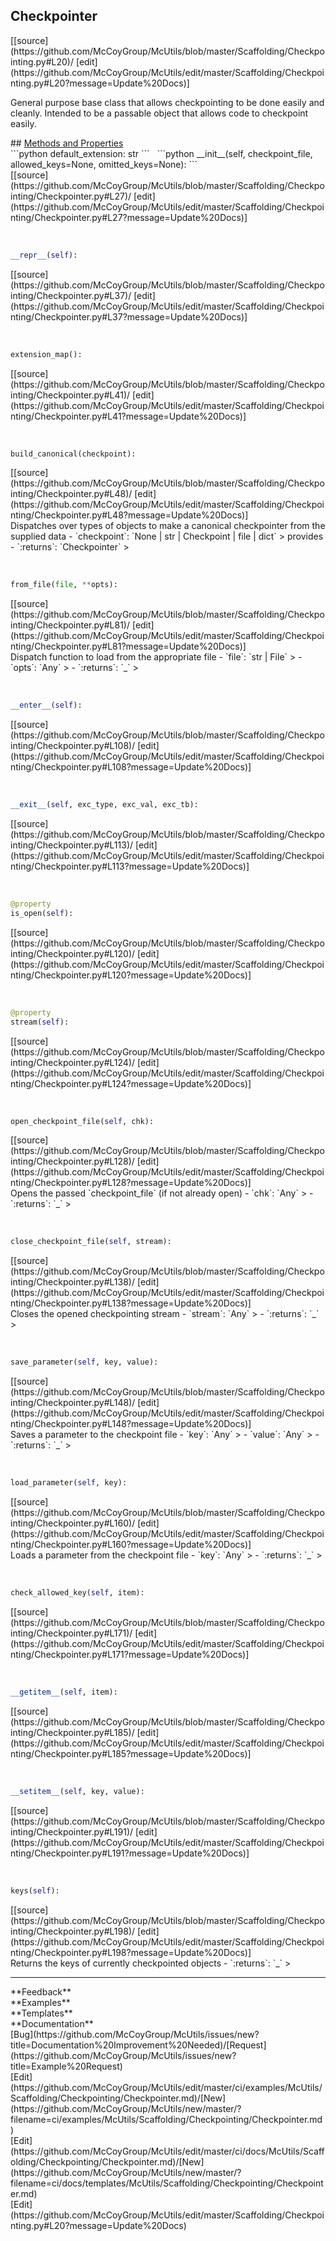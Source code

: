 ## <a id="McUtils.Scaffolding.Checkpointing.Checkpointer">Checkpointer</a> 

<div class="docs-source-link" markdown="1">
[[source](https://github.com/McCoyGroup/McUtils/blob/master/Scaffolding/Checkpointing.py#L20)/
[edit](https://github.com/McCoyGroup/McUtils/edit/master/Scaffolding/Checkpointing.py#L20?message=Update%20Docs)]
</div>

General purpose base class that allows checkpointing to be done easily and cleanly.
Intended to be a passable object that allows code to checkpoint easily.







<div class="collapsible-section">
 <div class="collapsible-section collapsible-section-header" markdown="1">
## <a class="collapse-link" data-toggle="collapse" href="#methods" markdown="1"> Methods and Properties</a> <a class="float-right" data-toggle="collapse" href="#methods"><i class="fa fa-chevron-down"></i></a>
 </div>
 <div class="collapsible-section collapsible-section-body collapse show" id="methods" markdown="1">
 ```python
default_extension: str
```
<a id="McUtils.Scaffolding.Checkpointing.Checkpointer.__init__" class="docs-object-method">&nbsp;</a> 
```python
__init__(self, checkpoint_file, allowed_keys=None, omitted_keys=None): 
```
<div class="docs-source-link" markdown="1">
[[source](https://github.com/McCoyGroup/McUtils/blob/master/Scaffolding/Checkpointing/Checkpointer.py#L27)/
[edit](https://github.com/McCoyGroup/McUtils/edit/master/Scaffolding/Checkpointing/Checkpointer.py#L27?message=Update%20Docs)]
</div>


<a id="McUtils.Scaffolding.Checkpointing.Checkpointer.__repr__" class="docs-object-method">&nbsp;</a> 
```python
__repr__(self): 
```
<div class="docs-source-link" markdown="1">
[[source](https://github.com/McCoyGroup/McUtils/blob/master/Scaffolding/Checkpointing/Checkpointer.py#L37)/
[edit](https://github.com/McCoyGroup/McUtils/edit/master/Scaffolding/Checkpointing/Checkpointer.py#L37?message=Update%20Docs)]
</div>


<a id="McUtils.Scaffolding.Checkpointing.Checkpointer.extension_map" class="docs-object-method">&nbsp;</a> 
```python
extension_map(): 
```
<div class="docs-source-link" markdown="1">
[[source](https://github.com/McCoyGroup/McUtils/blob/master/Scaffolding/Checkpointing/Checkpointer.py#L41)/
[edit](https://github.com/McCoyGroup/McUtils/edit/master/Scaffolding/Checkpointing/Checkpointer.py#L41?message=Update%20Docs)]
</div>


<a id="McUtils.Scaffolding.Checkpointing.Checkpointer.build_canonical" class="docs-object-method">&nbsp;</a> 
```python
build_canonical(checkpoint): 
```
<div class="docs-source-link" markdown="1">
[[source](https://github.com/McCoyGroup/McUtils/blob/master/Scaffolding/Checkpointing/Checkpointer.py#L48)/
[edit](https://github.com/McCoyGroup/McUtils/edit/master/Scaffolding/Checkpointing/Checkpointer.py#L48?message=Update%20Docs)]
</div>
Dispatches over types of objects to make a canonical checkpointer
from the supplied data
  - `checkpoint`: `None | str | Checkpoint | file | dict`
    > provides
  - `:returns`: `Checkpointer`
    >


<a id="McUtils.Scaffolding.Checkpointing.Checkpointer.from_file" class="docs-object-method">&nbsp;</a> 
```python
from_file(file, **opts): 
```
<div class="docs-source-link" markdown="1">
[[source](https://github.com/McCoyGroup/McUtils/blob/master/Scaffolding/Checkpointing/Checkpointer.py#L81)/
[edit](https://github.com/McCoyGroup/McUtils/edit/master/Scaffolding/Checkpointing/Checkpointer.py#L81?message=Update%20Docs)]
</div>
Dispatch function to load from the appropriate file
  - `file`: `str | File`
    > 
  - `opts`: `Any`
    > 
  - `:returns`: `_`
    >


<a id="McUtils.Scaffolding.Checkpointing.Checkpointer.__enter__" class="docs-object-method">&nbsp;</a> 
```python
__enter__(self): 
```
<div class="docs-source-link" markdown="1">
[[source](https://github.com/McCoyGroup/McUtils/blob/master/Scaffolding/Checkpointing/Checkpointer.py#L108)/
[edit](https://github.com/McCoyGroup/McUtils/edit/master/Scaffolding/Checkpointing/Checkpointer.py#L108?message=Update%20Docs)]
</div>


<a id="McUtils.Scaffolding.Checkpointing.Checkpointer.__exit__" class="docs-object-method">&nbsp;</a> 
```python
__exit__(self, exc_type, exc_val, exc_tb): 
```
<div class="docs-source-link" markdown="1">
[[source](https://github.com/McCoyGroup/McUtils/blob/master/Scaffolding/Checkpointing/Checkpointer.py#L113)/
[edit](https://github.com/McCoyGroup/McUtils/edit/master/Scaffolding/Checkpointing/Checkpointer.py#L113?message=Update%20Docs)]
</div>


<a id="McUtils.Scaffolding.Checkpointing.Checkpointer.is_open" class="docs-object-method">&nbsp;</a> 
```python
@property
is_open(self): 
```
<div class="docs-source-link" markdown="1">
[[source](https://github.com/McCoyGroup/McUtils/blob/master/Scaffolding/Checkpointing/Checkpointer.py#L120)/
[edit](https://github.com/McCoyGroup/McUtils/edit/master/Scaffolding/Checkpointing/Checkpointer.py#L120?message=Update%20Docs)]
</div>


<a id="McUtils.Scaffolding.Checkpointing.Checkpointer.stream" class="docs-object-method">&nbsp;</a> 
```python
@property
stream(self): 
```
<div class="docs-source-link" markdown="1">
[[source](https://github.com/McCoyGroup/McUtils/blob/master/Scaffolding/Checkpointing/Checkpointer.py#L124)/
[edit](https://github.com/McCoyGroup/McUtils/edit/master/Scaffolding/Checkpointing/Checkpointer.py#L124?message=Update%20Docs)]
</div>


<a id="McUtils.Scaffolding.Checkpointing.Checkpointer.open_checkpoint_file" class="docs-object-method">&nbsp;</a> 
```python
open_checkpoint_file(self, chk): 
```
<div class="docs-source-link" markdown="1">
[[source](https://github.com/McCoyGroup/McUtils/blob/master/Scaffolding/Checkpointing/Checkpointer.py#L128)/
[edit](https://github.com/McCoyGroup/McUtils/edit/master/Scaffolding/Checkpointing/Checkpointer.py#L128?message=Update%20Docs)]
</div>
Opens the passed `checkpoint_file` (if not already open)
  - `chk`: `Any`
    > 
  - `:returns`: `_`
    >


<a id="McUtils.Scaffolding.Checkpointing.Checkpointer.close_checkpoint_file" class="docs-object-method">&nbsp;</a> 
```python
close_checkpoint_file(self, stream): 
```
<div class="docs-source-link" markdown="1">
[[source](https://github.com/McCoyGroup/McUtils/blob/master/Scaffolding/Checkpointing/Checkpointer.py#L138)/
[edit](https://github.com/McCoyGroup/McUtils/edit/master/Scaffolding/Checkpointing/Checkpointer.py#L138?message=Update%20Docs)]
</div>
Closes the opened checkpointing stream
  - `stream`: `Any`
    > 
  - `:returns`: `_`
    >


<a id="McUtils.Scaffolding.Checkpointing.Checkpointer.save_parameter" class="docs-object-method">&nbsp;</a> 
```python
save_parameter(self, key, value): 
```
<div class="docs-source-link" markdown="1">
[[source](https://github.com/McCoyGroup/McUtils/blob/master/Scaffolding/Checkpointing/Checkpointer.py#L148)/
[edit](https://github.com/McCoyGroup/McUtils/edit/master/Scaffolding/Checkpointing/Checkpointer.py#L148?message=Update%20Docs)]
</div>
Saves a parameter to the checkpoint file
  - `key`: `Any`
    > 
  - `value`: `Any`
    > 
  - `:returns`: `_`
    >


<a id="McUtils.Scaffolding.Checkpointing.Checkpointer.load_parameter" class="docs-object-method">&nbsp;</a> 
```python
load_parameter(self, key): 
```
<div class="docs-source-link" markdown="1">
[[source](https://github.com/McCoyGroup/McUtils/blob/master/Scaffolding/Checkpointing/Checkpointer.py#L160)/
[edit](https://github.com/McCoyGroup/McUtils/edit/master/Scaffolding/Checkpointing/Checkpointer.py#L160?message=Update%20Docs)]
</div>
Loads a parameter from the checkpoint file
  - `key`: `Any`
    > 
  - `:returns`: `_`
    >


<a id="McUtils.Scaffolding.Checkpointing.Checkpointer.check_allowed_key" class="docs-object-method">&nbsp;</a> 
```python
check_allowed_key(self, item): 
```
<div class="docs-source-link" markdown="1">
[[source](https://github.com/McCoyGroup/McUtils/blob/master/Scaffolding/Checkpointing/Checkpointer.py#L171)/
[edit](https://github.com/McCoyGroup/McUtils/edit/master/Scaffolding/Checkpointing/Checkpointer.py#L171?message=Update%20Docs)]
</div>


<a id="McUtils.Scaffolding.Checkpointing.Checkpointer.__getitem__" class="docs-object-method">&nbsp;</a> 
```python
__getitem__(self, item): 
```
<div class="docs-source-link" markdown="1">
[[source](https://github.com/McCoyGroup/McUtils/blob/master/Scaffolding/Checkpointing/Checkpointer.py#L185)/
[edit](https://github.com/McCoyGroup/McUtils/edit/master/Scaffolding/Checkpointing/Checkpointer.py#L185?message=Update%20Docs)]
</div>


<a id="McUtils.Scaffolding.Checkpointing.Checkpointer.__setitem__" class="docs-object-method">&nbsp;</a> 
```python
__setitem__(self, key, value): 
```
<div class="docs-source-link" markdown="1">
[[source](https://github.com/McCoyGroup/McUtils/blob/master/Scaffolding/Checkpointing/Checkpointer.py#L191)/
[edit](https://github.com/McCoyGroup/McUtils/edit/master/Scaffolding/Checkpointing/Checkpointer.py#L191?message=Update%20Docs)]
</div>


<a id="McUtils.Scaffolding.Checkpointing.Checkpointer.keys" class="docs-object-method">&nbsp;</a> 
```python
keys(self): 
```
<div class="docs-source-link" markdown="1">
[[source](https://github.com/McCoyGroup/McUtils/blob/master/Scaffolding/Checkpointing/Checkpointer.py#L198)/
[edit](https://github.com/McCoyGroup/McUtils/edit/master/Scaffolding/Checkpointing/Checkpointer.py#L198?message=Update%20Docs)]
</div>
Returns the keys of currently checkpointed
objects
  - `:returns`: `_`
    >
 </div>
</div>












---


<div markdown="1" class="text-secondary">
<div class="container">
  <div class="row">
   <div class="col" markdown="1">
**Feedback**   
</div>
   <div class="col" markdown="1">
**Examples**   
</div>
   <div class="col" markdown="1">
**Templates**   
</div>
   <div class="col" markdown="1">
**Documentation**   
</div>
   <div class="col" markdown="1">
   
</div>
   <div class="col" markdown="1">
   
</div>
   <div class="col" markdown="1">
   
</div>
</div>
  <div class="row">
   <div class="col" markdown="1">
[Bug](https://github.com/McCoyGroup/McUtils/issues/new?title=Documentation%20Improvement%20Needed)/[Request](https://github.com/McCoyGroup/McUtils/issues/new?title=Example%20Request)   
</div>
   <div class="col" markdown="1">
[Edit](https://github.com/McCoyGroup/McUtils/edit/master/ci/examples/McUtils/Scaffolding/Checkpointing/Checkpointer.md)/[New](https://github.com/McCoyGroup/McUtils/new/master/?filename=ci/examples/McUtils/Scaffolding/Checkpointing/Checkpointer.md)   
</div>
   <div class="col" markdown="1">
[Edit](https://github.com/McCoyGroup/McUtils/edit/master/ci/docs/McUtils/Scaffolding/Checkpointing/Checkpointer.md)/[New](https://github.com/McCoyGroup/McUtils/new/master/?filename=ci/docs/templates/McUtils/Scaffolding/Checkpointing/Checkpointer.md)   
</div>
   <div class="col" markdown="1">
[Edit](https://github.com/McCoyGroup/McUtils/edit/master/Scaffolding/Checkpointing.py#L20?message=Update%20Docs)   
</div>
   <div class="col" markdown="1">
   
</div>
   <div class="col" markdown="1">
   
</div>
   <div class="col" markdown="1">
   
</div>
</div>
</div>
</div>